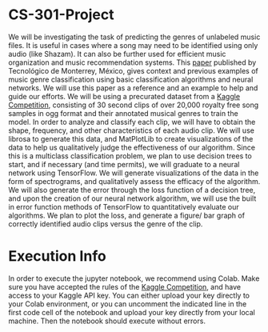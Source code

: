 # CS-301-Project
We will be investigating the task of predicting the genres of unlabeled music files. It is useful in cases where a song may need to be identified using only audio (like Shazam). It can also be further used for efficient music organization and music recommendation systems. This [paper](https://csitcp.com/paper/10/109csit05.pdf) published by Tecnológico de Monterrey, México, gives context and previous examples of music genre classification using basic classification algorithms and neural networks. We will use this paper as a reference and an example to help and guide our efforts. We will be using a precurated dataset from a [Kaggle Competition](https://www.kaggle.com/competitions/kaggle-pog-series-s01e02), consisting of 30 second clips of over 20,000 royalty free song samples in ogg format and their annotated musical genres to train the model. In order to analyze and classify each clip, we will have to obtain the shape, frequency, and other characteristics of each audio clip. We will use librosa to generate this data, and MatPlotLib to create visualizations of the data to help us qualitatively judge the effectiveness of our algorithm. Since this is a multiclass classification problem, we plan to use decision trees to start, and if necessary (and time permits), we will graduate to a neural network using TensorFlow. We will generate visualizations of the data in the form of spectrograms, and qualitatively assess the efficacy of the algorithm. We will also generate the error through the loss function of a decision tree, and upon the creation of our neural network algorithm, we will use the built in error function methods of TensorFlow to quantitatively evaluate our algorithms. We plan to plot the loss, and generate a figure/ bar graph of correctly identified audio clips versus the genre of the clip.


# Execution Info
In order to execute the jupyter notebook, we recommend using Colab. Make sure you have accepted the rules of the [Kaggle Competition](https://www.kaggle.com/competitions/kaggle-pog-series-s01e02/rules), and have access to your Kaggle API key. You can either upload your key directly to your Colab environment, or you can uncomment the indicated line in the first code cell of the notebook and upload your key directly from your local machine. Then the notebook should execute without errors. 

